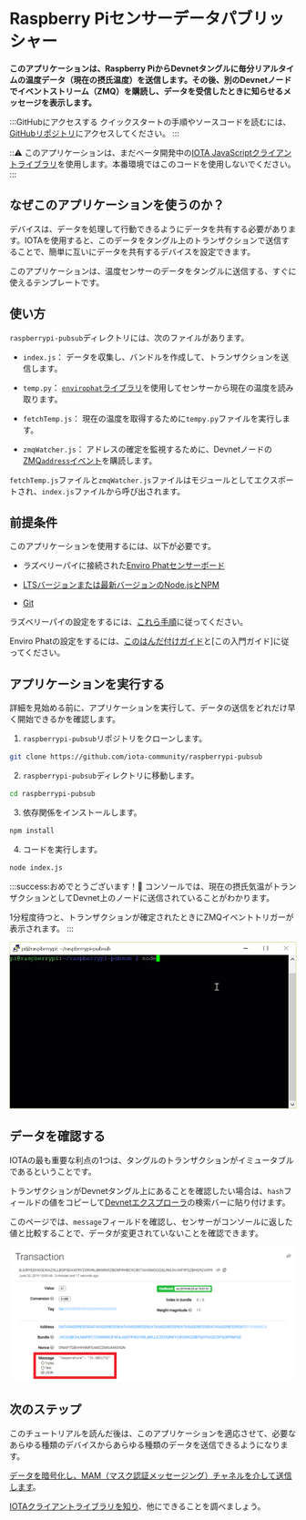 # Raspberry Piセンサーデータパブリッシャー
<!-- # Raspberry Pi sensor data publisher -->

**このアプリケーションは、Raspberry PiからDevnetタングルに毎分リアルタイムの温度データ（現在の摂氏温度）を送信します。その後、別のDevnetノードでイベントストリーム（ZMQ）を購読し、データを受信したときに知らせるメッセージを表示します。**
<!-- **This application sends real-time temperature data (the current temperature in Celsius) from a Raspberry Pi to the Devnet Tangle every minute. Then, it subscribes to the event stream (ZMQ) on another Devnet node and triggers a message to let you know when it receives the data.** -->

:::GitHubにアクセスする
クイックスタートの手順やソースコードを読むには、[GitHubリポジトリ](https://github.com/iota-community/raspberrypi-pubsub)にアクセスしてください。
:::
<!-- :::info:Go to GitHub -->
<!-- For quickstart instructions or to read the source code, [go to the GitHub repository](https://github.com/iota-community/raspberrypi-pubsub). -->
<!-- ::: -->

:::warning:
このアプリケーションは、まだベータ開発中の[IOTA JavaScriptクライアントライブラリ](root://client-libraries/0.1/introduction/overview.md)を使用します。本番環境ではこのコードを使用しないでください。
:::
<!-- :::warning: -->
<!-- This application uses the [IOTA JavaScript client library](root://client-libraries/0.1/introduction/overview.md), which is still in beta development. Do not use this code in production environments. -->
<!-- ::: -->

## なぜこのアプリケーションを使うのか？
<!-- ## Why use this application? -->

デバイスは、データを処理して行動できるようにデータを共有する必要があります。IOTAを使用すると、このデータをタングル上のトランザクションで送信することで、簡単に互いにデータを共有するデバイスを設定できます。
<!-- Devices often need to share data so they can process and act on it. With IOTA, you can set up your own devices to easily share this data with each other on the Tangle by sending it in a transaction. -->

このアプリケーションは、温度センサーのデータをタングルに送信する、すぐに使えるテンプレートです。
<!-- This application is a ready-to-use template that sends temperature sensor data to the Tangle. -->

## 使い方
<!-- ## How it works -->

`raspberrypi-pubsub`ディレクトリには、次のファイルがあります。
<!-- In the `raspberrypi-pubsub` directory, you have the following files: -->

* `index.js`： データを収集し、バンドルを作成して、トランザクションを送信します。
<!-- * `index.js`: Collects data, constructs the bundle, and sends the transaction. -->
* `temp.py`： [`envirophat`ライブラリ](https://learn.pimoroni.com/tutorial/sandyj/getting-started-with-enviro-phat)を使用してセンサーから現在の温度を読み取ります。
<!-- * `temp.py`: Uses the [`envirophat` library](https://learn.pimoroni.com/tutorial/sandyj/getting-started-with-enviro-phat) to read the current temperature from the sensor. -->
* `fetchTemp.js`： 現在の温度を取得するために`tempy.py`ファイルを実行します。
<!-- * `fetchTemp.js`: Executes the `tempy.py` file to get the current temperature. -->
* `zmqWatcher.js`： アドレスの確定を監視するために、Devnetノードの[ZMQ`address`イベント](root://iri/0.1/references/zmq-events.md#address)を購読します。
<!-- * `zmqWatcher.js`: Subscribes to a Devnet node's [ZMQ `address` event](root://iri/0.1/references/zmq-events.md#address) to monitor the address for confirmation. -->

`fetchTemp.js`ファイルと`zmqWatcher.js`ファイルはモジュールとしてエクスポートされ、`index.js`ファイルから呼び出されます。
<!-- The `fetchTemp.js` and `zmqWatcher.js` files are exported as modules and called from the `index.js` file. -->

## 前提条件
<!-- ## Prerequisites -->

このアプリケーションを使用するには、以下が必要です。
<!-- To use this application, you need the following: -->

* ラズベリーパイに接続された[Enviro Phatセンサーボード](https://shop.pimoroni.com/products/enviro-phat)
<!-- * [An Enviro Phat sensor board](https://shop.pimoroni.com/products/enviro-phat) connected to a Raspberry Pi -->

* [LTSバージョンまたは最新バージョンのNode.jsとNPM](https://nodejs.org/en/download/)
<!-- * [An LTS version or the latest version of Node.js and NPM](https://nodejs.org/en/download/) -->

* [Git](https://git-scm.com/download/linux)

ラズベリーパイの設定をするには、[これら手順](https://medium.com/@lambtho/raspberry-setup-dcb23e8ba88)に従ってください。
<!-- For help setting up a Raspberry Pi, you can follow [these instructions](https://medium.com/@lambtho/raspberry-setup-dcb23e8ba88). -->

Enviro Phatの設定をするには、[このはんだ付けガイド](https://learn.pimoroni.com/tutorial/sandyj/soldering-phats)と[この入門ガイド]に従ってください。
<!-- For help setting up the Enviro Phat, you can follow [this soldering guide](https://learn.pimoroni.com/tutorial/sandyj/soldering-phats) and [this getting started guide](https://learn.pimoroni.com/tutorial/sandyj/getting-started-with-enviro-phat). -->

## アプリケーションを実行する
<!-- ## Run the application -->

詳細を見始める前に、アプリケーションを実行して、データの送信をどれだけ早く開始できるかを確認します。
<!-- Before we start looking at the details, run the application so you can see how quickly you can start sending data. -->

1. `raspberrypi-pubsub`リポジトリをクローンします。
  <!-- 1. Clone this repository -->

  ```bash
  git clone https://github.com/iota-community/raspberrypi-pubsub
  ```

2. `raspberrypi-pubsub`ディレクトリに移動します。
  <!-- 2. Change into the `raspberrypi-pubsub` directory -->

  ```bash
  cd raspberrypi-pubsub
  ```

3. 依存関係をインストールします。
  <!-- 3. Install the dependencies -->

  ```bash
  npm install
  ```

4. コードを実行します。
  <!-- 4. Run the code -->

  ```bash
  node index.js
  ```

:::success:おめでとうございます！:tada:
コンソールでは、現在の摂氏気温がトランザクションとしてDevnet上のノードに送信されていることがわかります。

1分程度待つと、トランザクションが確定されたときにZMQイベントトリガーが表示されます。
:::
<!-- :::success:Congratulations! :tada: -->
<!-- In the console, you should see that the current temperature in Celcius is sent as a transaction to a node on the Devnet. -->
<!--  -->
<!-- If you wait for around a minute, you should see the ZMQ event trigger when the transaction is confirmed. -->
<!-- ::: -->

![Response data](../images/raspberrypi-pubsub.gif)

## データを確認する
<!-- ## Check your data -->

IOTAの最も重要な利点の1つは、タングルのトランザクションがイミュータブルであるということです。
<!-- One of the most important benefits of IOTA is that transactions on the Tangle are immutable (can't be changed). -->

トランザクションがDevnetタングル上にあることを確認したい場合は、`hash`フィールドの値をコピーして[Devnetエクスプローラ](https://devnet.thetangle.org/)の検索バーに貼り付けます。
<!-- If you want to check that your transaction is on the Devnet Tangle, you can copy the value of the `hash` field and paste it into the search bar of the [Devnet explorer](https://devnet.thetangle.org/). -->

このページでは、`message`フィールドを確認し、センサーがコンソールに返した値と比較することで、データが変更されていないことを確認できます。
<!-- On this page, you can check that your data is unchanged by checking the `message` field and comparing it to the value that your sensor returned in the console. -->

![Devnet Tangle explorer](../images/tangle-explorer.png)

## 次のステップ
<!-- ## Next steps -->

このチュートリアルを読んだ後は、このアプリケーションを適応させて、必要なあらゆる種類のデバイスからあらゆる種類のデータを送信できるようになります。
<!-- After going through this tutorial, you know enough to adapt this application to send any kind of data from any kind of device that you want. -->

[データを暗号化し、MAM（マスク認証メッセージング）チャネルを介して送信します](../mam-watcher/overview.md)。
<!-- [Start encrypting your data and sending it through a MAM (masked authenticated messaging) channel](../mam-watcher/overview.md). -->

[IOTAクライアントライブラリを知り](root://client-libraries/0.1/introduction/overview.md)、他にできることを調べましょう。
<!-- [Get to know the IOTA client libraries](root://client-libraries/0.1/introduction/overview.md) and find out what else you can do. -->
